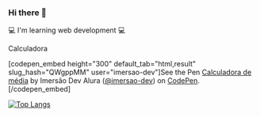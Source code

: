 ### Hi there 👋
:computer: I'm learning web development :computer:

<p>Calculadora</p>
[codepen_embed height="300" default_tab="html,result" slug_hash="QWgppMM" user="imersao-dev"]See the Pen <a href="https://codepen.io/imersao-dev/pen/QWgppMM">
  Calculadora de média</a> by Imersão Dev Alura (<a href="https://codepen.io/imersao-dev">@imersao-dev</a>)
  on <a href="https://codepen.io">CodePen</a>.[/codepen_embed]

  [![Top Langs](https://github-readme-stats.vercel.app/api/top-langs/?username=backcost&layout=compact)](https://github.com/backcost/github-readme-stats) 

 

 


